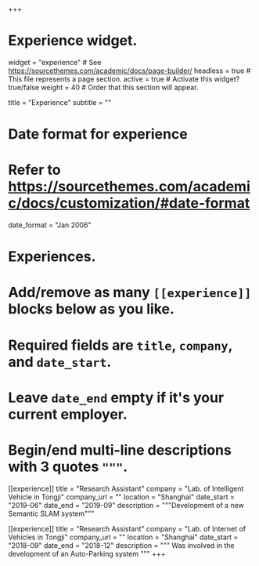 +++
# Experience widget.
widget = "experience"  # See https://sourcethemes.com/academic/docs/page-builder/
headless = true  # This file represents a page section.
active = true  # Activate this widget? true/false
weight = 40  # Order that this section will appear.

title = "Experience"
subtitle = ""

# Date format for experience
#   Refer to https://sourcethemes.com/academic/docs/customization/#date-format
date_format = "Jan 2006"

# Experiences.
#   Add/remove as many `[[experience]]` blocks below as you like.
#   Required fields are `title`, `company`, and `date_start`.
#   Leave `date_end` empty if it's your current employer.
#   Begin/end multi-line descriptions with 3 quotes `"""`.
[[experience]]
  title = "Research Assistant"
  company = "Lab. of Intelligent Vehicle in Tongji"
  company_url = ""
  location = "Shanghai"
  date_start = "2019-06"
  date_end = "2019-09"
  description = """Development of a new Semantic SLAM system"""

[[experience]]
  title = "Research Assistant"
  company = "Lab. of Internet of Vehicles in Tongji"
  company_url = ""
  location = "Shanghai"
  date_start = "2018-09"
  date_end = "2018-12"
  description = """
  Was involved in the development of an Auto-Parking system
  """
+++
